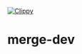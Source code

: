[![Clippy](https://github.com/zedgell/merge-dev/actions/workflows/clippy.yml/badge.svg)](https://github.com/zedgell/merge-dev/actions/workflows/clippy.yml)
# merge-dev
